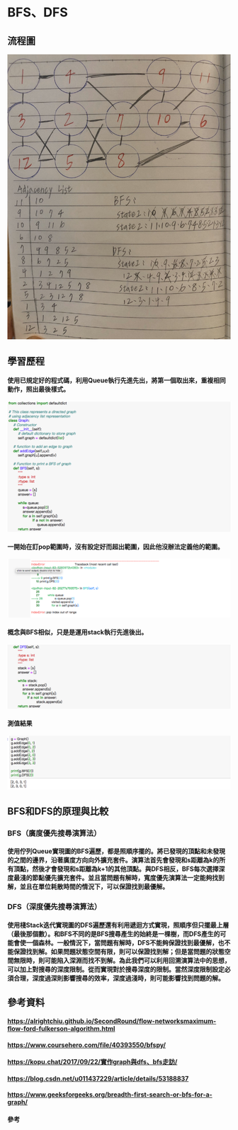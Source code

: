 # BFS、DFS
## 流程圖
![](/image/S__82370562.jpg)
## 學習歷程
#### 使用已規定好的程式碼，利用Queue執行先進先出，將第一個取出來，重複相同動作，照出最後樣式。
![](/image/螢幕截圖%202019-12-20%2010.50.57.png)
#### 一開始在訂pop範圍時，沒有設定好而超出範圍，因此他沒辦法定義他的範圍。
![](/image/螢幕截圖%202019-12-20%2010.42.01.png)
#### 概念與BFS相似，只是是運用stack執行先進後出。
![](/image/螢幕截圖%202019-12-20%2010.51.10.png)
#### 測值結果
![](/image/螢幕截圖%202019-12-20%2010.52.11.png)
## BFS和DFS的原理與比較
### BFS（廣度優先搜尋演算法）
#### 使用佇列Queue實現圖的BFS遍歷，都是照順序擺的。將已發現的頂點和未發現的之間的邊界，沿著廣度方向向外擴充套件。演算法首先會發現和s距離為k的所有頂點，然後才會發現和s距離為k+1的其他頂點。與DFS相反，BFS每次選擇深度最淺的節點優先擴充套件。並且當問題有解時，寬度優先演算法一定能夠找到解，並且在單位耗散時間的情況下，可以保證找到最優解。
### DFS（深度優先搜尋演算法）
#### 使用棧Stack迭代實現圖的DFS遍歷還有利用遞迴方式實現，照順序但只擺最上層（最後那個數）。和BFS不同的是BFS搜尋產生的始終是一棵樹，而DFS產生的可能會使一個森林。一般情況下，當問題有解時，DFS不能夠保證找到最優解，也不能保證找到解。如果問題狀態空間有限，則可以保證找到解；但是當問題的狀態空間無限時，則可能陷入深淵而找不到解。為此我們可以利用回溯演算法中的思想，可以加上對搜尋的深度限制。從而實現對於搜尋深度的限制。當然深度限制設定必須合理，深度過深則影響搜尋的效率，深度過淺時，則可能影響找到問題的解。
## 參考資料
#### https://alrightchiu.github.io/SecondRound/flow-networksmaximum-flow-ford-fulkerson-algorithm.html
#### https://www.coursehero.com/file/40393550/bfspy/
#### https://kopu.chat/2017/09/22/實作graph與dfs、bfs走訪/
#### https://blog.csdn.net/u011437229/article/details/53188837
#### https://www.geeksforgeeks.org/breadth-first-search-or-bfs-for-a-graph/
#### 參考
